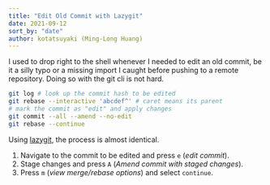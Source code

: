 ```yaml
---
title: "Edit Old Commit with Lazygit"
date: 2021-09-12
sort_by: "date"
author: kotatsuyaki (Ming-Long Huang)
---
```


I used to drop right to the shell whenever I needed to edit an old commit, be it a silly typo or
a missing import I caught before pushing to a remote repository.
Doing so with the git cli is not hard.

<!-- more -->

```bash
git log # look up the commit hash to be edited
git rebase --interactive 'abcdef^' # caret means its parent
# mark the commit as "edit" and apply changes
git commit --all --amend --no-edit
git rebase --continue
```

Using [lazygit](https://github.com/jesseduffield/lazygit), the process is almost identical.

1. Navigate to the commit to be edited and press `e` (_edit commit_).
2. Stage changes and press `A` (_Amend commit with staged changes_).
3. Press `m` (_view merge/rebase options_) and select `continue`.
